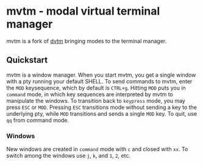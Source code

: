 # mvtm - modal virtual terminal manager

mvtm is a fork of
[dvtm](http://www.brain-dump.org/projects/dvtm/)
bringing modes to the terminal manager.

## Quickstart

mvtm is a window manager.  When you start mvtm, you get a single window
with a pty running your default SHELL.  To send commands to mvtm,
enter the `MOD` keysequence, which by default is `CTRL+g`.  Hitting
`MOD` puts you in `command` mode, in which key sequences are interpreted
by mvtm to manipulate the windows.  To transition back to `keypress`
mode, you may press `ESC` or `MOD`.  Pressing `ESC` transitions
mode without sending a key to the underlying pty, while `MOD`
transitions and sends a single `MOD` key.  To quit, use `qq` from
command mode.

### Windows

New windows are created in `command` mode with `c` and closed with `xx`.
To switch among the windows use `j`, `k`, and `1`, `2`, etc.
